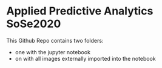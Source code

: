 # Applied Predictive Analytics SoSe2020

This Github Repo contains two folders:
- one with the jupyter notebook
- on with all images externally imported into the notebook
